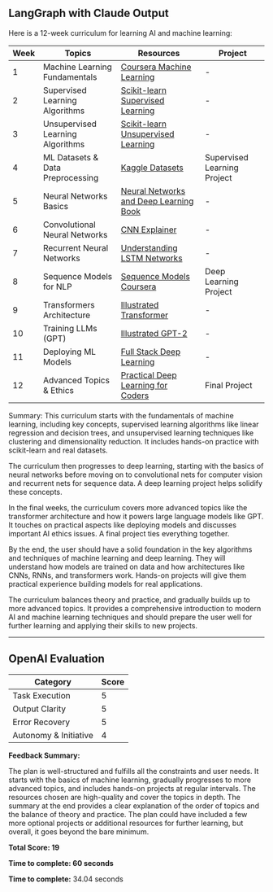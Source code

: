 ## LangGraph with Claude Output

Here is a 12-week curriculum for learning AI and machine learning:

| Week | Topics | Resources | Project |
|------|--------|-----------|---------|
| 1 | Machine Learning Fundamentals | [Coursera Machine Learning](https://www.coursera.org/learn/machine-learning) | - |  
| 2 | Supervised Learning Algorithms | [Scikit-learn Supervised Learning](https://scikit-learn.org/stable/supervised_learning.html) | - |
| 3 | Unsupervised Learning Algorithms | [Scikit-learn Unsupervised Learning](https://scikit-learn.org/stable/unsupervised_learning.html) | - |
| 4 | ML Datasets & Data Preprocessing | [Kaggle Datasets](https://www.kaggle.com/datasets) | Supervised Learning Project | 
| 5 | Neural Networks Basics | [Neural Networks and Deep Learning Book](http://neuralnetworksanddeeplearning.com/) | - |
| 6 | Convolutional Neural Networks | [CNN Explainer](https://poloclub.github.io/cnn-explainer/) | - | 
| 7 | Recurrent Neural Networks | [Understanding LSTM Networks](https://colah.github.io/posts/2015-08-Understanding-LSTMs/) | - |
| 8 | Sequence Models for NLP | [Sequence Models Coursera](https://www.coursera.org/learn/nlp-sequence-models) | Deep Learning Project |
| 9 | Transformers Architecture | [Illustrated Transformer](https://jalammar.github.io/illustrated-transformer/) | - |
| 10 | Training LLMs (GPT) | [Illustrated GPT-2](https://jalammar.github.io/illustrated-gpt2/) | - |
| 11 | Deploying ML Models | [Full Stack Deep Learning](https://fullstackdeeplearning.com/spring2021/lecture-7/) | - |
| 12 | Advanced Topics & Ethics | [Practical Deep Learning for Coders](https://course.fast.ai/) | Final Project |

Summary:
This curriculum starts with the fundamentals of machine learning, including key concepts, supervised learning algorithms like linear regression and decision trees, and unsupervised learning techniques like clustering and dimensionality reduction. It includes hands-on practice with scikit-learn and real datasets.

The curriculum then progresses to deep learning, starting with the basics of neural networks before moving on to convolutional nets for computer vision and recurrent nets for sequence data. A deep learning project helps solidify these concepts.

In the final weeks, the curriculum covers more advanced topics like the transformer architecture and how it powers large language models like GPT. It touches on practical aspects like deploying models and discusses important AI ethics issues. A final project ties everything together.

By the end, the user should have a solid foundation in the key algorithms and techniques of machine learning and deep learning. They will understand how models are trained on data and how architectures like CNNs, RNNs, and transformers work. Hands-on projects will give them practical experience building models for real applications.

The curriculum balances theory and practice, and gradually builds up to more advanced topics. It provides a comprehensive introduction to modern AI and machine learning techniques and should prepare the user well for further learning and applying their skills to new projects.

---

## OpenAI Evaluation

| Category | Score |
|----------|-------|
| Task Execution | 5 |
| Output Clarity | 5 |
| Error Recovery | 5 |
| Autonomy & Initiative | 4 |

**Feedback Summary:**

The plan is well-structured and fulfills all the constraints and user needs. It starts with the basics of machine learning, gradually progresses to more advanced topics, and includes hands-on projects at regular intervals. The resources chosen are high-quality and cover the topics in depth. The summary at the end provides a clear explanation of the order of topics and the balance of theory and practice. The plan could have included a few more optional projects or additional resources for further learning, but overall, it goes beyond the bare minimum.

**Total Score: 19**

**Time to complete: 60 seconds**

**Time to complete:** 34.04 seconds
